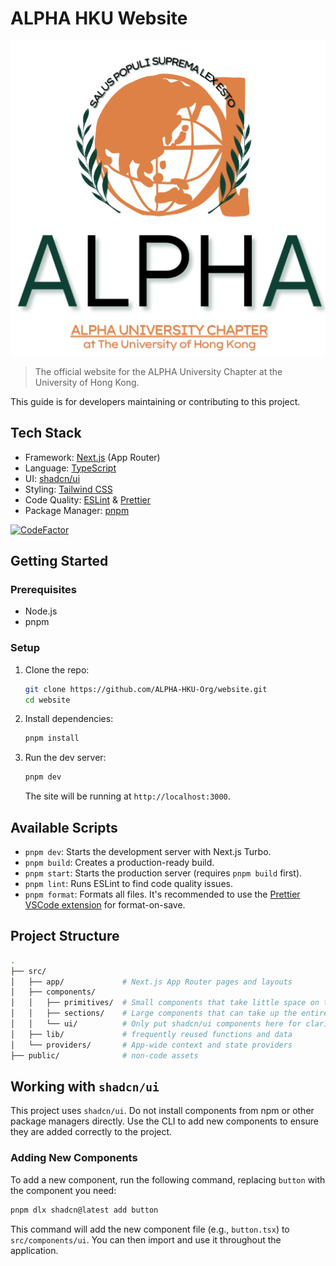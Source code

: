 # ALPHA HKU Website

![ALPHA HKU Logo](./public/favicon/android-chrome-512x512.png)
> The official website for the ALPHA University Chapter at the University of Hong Kong.

This guide is for developers maintaining or contributing to this project.

## Tech Stack

- Framework: [Next.js](https://nextjs.org/) (App Router)
- Language: [TypeScript](https://www.typescriptlang.org/)
- UI: [shadcn/ui](https://ui.shadcn.com/)
- Styling: [Tailwind CSS](https://tailwindcss.com/)
- Code Quality: [ESLint](https://eslint.org/) & [Prettier](https://prettier.io/)
- Package Manager: [pnpm](https://pnpm.io/)

[![CodeFactor](https://www.codefactor.io/repository/github/alpha-hku-org/website/badge)](https://www.codefactor.io/repository/github/alpha-hku-org/website)

## Getting Started

### Prerequisites

- Node.js
- pnpm

### Setup

1. Clone the repo:

    ```bash
    git clone https://github.com/ALPHA-HKU-Org/website.git
    cd website
    ```

2. Install dependencies:

    ```bash
    pnpm install
    ```

3. Run the dev server:

    ```bash
    pnpm dev
    ```

    The site will be running at `http://localhost:3000`.

## Available Scripts

- `pnpm dev`: Starts the development server with Next.js Turbo.
- `pnpm build`: Creates a production-ready build.
- `pnpm start`: Starts the production server (requires `pnpm build` first).
- `pnpm lint`: Runs ESLint to find code quality issues.
- `pnpm format`: Formats all files. It's recommended to use the [Prettier VSCode extension](https://marketplace.visualstudio.com/items?itemName=esbenp.prettier-vscode) for format-on-save.

## Project Structure

```bash
.
├── src/
│   ├── app/             # Next.js App Router pages and layouts
│   ├── components/
│   │   ├── primitives/  # Small components that take little space on the screen
│   │   ├── sections/    # Large components that can take up the entire screen
│   │   └── ui/          # Only put shadcn/ui components here for clarity
│   ├── lib/             # frequently reused functions and data
│   └── providers/       # App-wide context and state providers
├── public/              # non-code assets
```

## Working with `shadcn/ui`

This project uses `shadcn/ui`. Do not install components from npm or other package managers directly. Use the CLI to add new components to ensure they are added correctly to the project.

### Adding New Components

To add a new component, run the following command, replacing `button` with the component you need:

```bash
pnpm dlx shadcn@latest add button
```

This command will add the new component file (e.g., `button.tsx`) to `src/components/ui`. You can then import and use it throughout the application.
